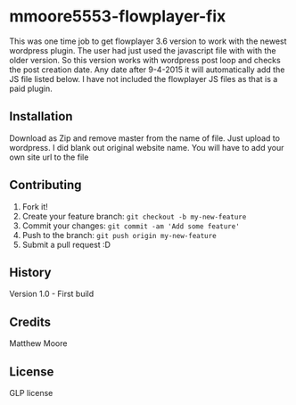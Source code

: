 # mmoore5553-flowplayer-fix

This was one time job to get flowplayer 3.6 version to work with the newest wordpress plugin. The user had just used the javascript file with
with the older version. So this version works with wordpress post loop  and checks the post creation date. Any date after 9-4-2015 it will automatically
add the JS file listed below. I have not included the flowplayer JS files as that is a paid plugin.

## Installation

Download as Zip and remove master from the name of file.  Just upload to wordpress.
I did blank out original website name. You will have to add your own site url to the file

## Contributing

1. Fork it!
2. Create your feature branch: `git checkout -b my-new-feature`
3. Commit your changes: `git commit -am 'Add some feature'`
4. Push to the branch: `git push origin my-new-feature`
5. Submit a pull request :D

## History

Version 1.0 - First build

## Credits

Matthew Moore

## License

GLP license